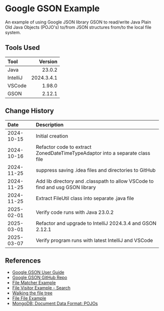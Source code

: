 # Google GSON Example

An example of using Google JSON library GSON to read/write Java Plain Old Java Objects (POJO's)
to/from JSON structures from/to the local file system.

## Tools Used

| Tool     |    Version |
|:---------|-----------:|
| Java     |     23.0.2 |
| IntelliJ | 2024.3.4.1 |
| VSCode   |     1.98.0 |
| GSON     |     2.12.1 |

## Change History

| Date       | Description                                                                   |
|:-----------|:------------------------------------------------------------------------------|
| 2024-10-15 | Initial creation                                                              |
| 2024-10-16 | Refactor code to extract ZonedDateTimeTypeAdaptor into a separate class file  |
| 2024-11-25 | suppress saving .idea files and directories to GitHub                         |
| 2024-11-25 | Add lib directory and .classpath to allow VSCode to find and usg GSON library |
| 2024-11-25 | Extract FileUtil class into separate .java file                               |
| 2025-02-01 | Verify code runs with Java 23.0.2                                             |
| 2025-03-01 | Refactor and upgrade to IntelliJ 2024.3.4 and GSON 2.12.1                     |
| 2025-03-07 | Verify program runs with latest IntelliJ and VSCode                           |

## References

* [Google GSON User Guide](https://github.com/google/gson/blob/main/UserGuide.md)
* [Google GSON GitHub Repo](https://github.com/google/gson)
* [File Matcher Example](https://www.baeldung.com/java-files-match-wildcard-strings)
* [File Visitor Example - Search](https://www.demo2s.com/java/java-filevisitor-tutorial-with-examples.html)
* [Walking the file tree](https://docs.oracle.com/javase/tutorial/essential/io/walk.html)
* [File File Example](https://docs.oracle.com/javase/tutorial/displayCode.html?code=https://docs.oracle.com/javase/tutorial/essential/io/examples/Find.java)
* [MongoDB: Document Data Format: POJOs](https://www.mongodb.com/docs/drivers/java/sync/current/fundamentals/data-formats/document-data-format-pojo/)
